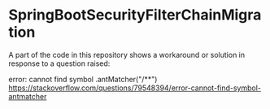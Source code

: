 # SpringBootSecurityFilterChainMigration

A part of the code in this repository shows a workaround or solution in response to a question raised:

error: cannot find symbol .antMatcher("/**")
https://stackoverflow.com/questions/79548394/error-cannot-find-symbol-antmatcher

